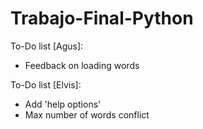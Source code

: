 # Trabajo-Final-Python
To-Do list [Agus]:
- Feedback on loading words

To-Do list [Elvis]:
- Add 'help options' 
- Max number of words conflict
